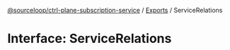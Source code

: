 [@sourceloop/ctrl-plane-subscription-service](../README.md) / [Exports](../modules.md) / ServiceRelations

# Interface: ServiceRelations
